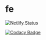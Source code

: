 # fe

[![Netlify Status](https://api.netlify.com/api/v1/badges/72c720af-c46a-454e-bdb9-d6dfd094334e/deploy-status)](https://app.netlify.com/sites/josec/deploys)

[![Codacy Badge](https://api.codacy.com/project/badge/Grade/7cb97036dc2345069d4dcc10c1f7ddaa)](https://www.codacy.com/manual/josecordaz/fe?utm_source=github.com&amp;utm_medium=referral&amp;utm_content=josecordaz/fe&amp;utm_campaign=Badge_Grade)